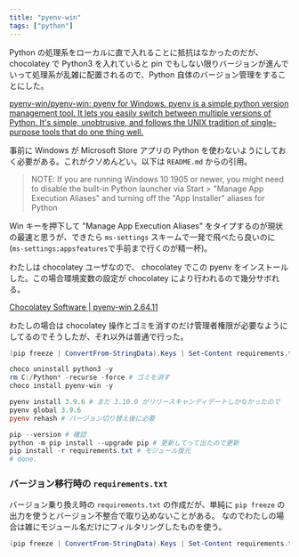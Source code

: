 ```yaml
---
title: "pyenv-win"
tags: ["python"]
---
```


Python の処理系をローカルに直で入れることに抵抗はなかったのだが、chocolatey で Python3 を入れていると pin でもしない限りバージョンが進んでいって処理系が乱雑に配置されるので、Python 自体のバージョン管理をすることにした。

[pyenv-win/pyenv-win: pyenv for Windows. pyenv is a simple python version management tool. It lets you easily switch between multiple versions of Python. It's simple, unobtrusive, and follows the UNIX tradition of single-purpose tools that do one thing well.](https://github.com/pyenv-win/pyenv-win)

事前に Windows が Microsoft Store アプリの Python を使わないようにしておく必要がある。これがクソめんどい。以下は `README.md` からの引用。

> NOTE: If you are running Windows 10 1905 or newer, you might need to disable the built-in Python launcher via Start > "Manage App Execution Aliases" and turning off the "App Installer" aliases for Python

Win キーを押下して "Manage App Execution Aliases" をタイプするのが現状の最速と思うが、できたら `ms-settings` スキームで一発で飛べたら良いのに(`ms-settings:appsfeatures`で手前まで行くのが精一杯)。

わたしは chocolatey ユーザなので、 chocolatey でこの pyenv をインストールした。この場合環境変数の設定が chocolatey により行われるので幾分サボれる。

[Chocolatey Software | pyenv-win 2.64.11](https://community.chocolatey.org/packages/pyenv-win#psdsc)

わたしの場合は chocolatey 操作とゴミを消すのだけ管理者権限が必要なようにしてるのでそうしたが、それ以外は普通で行った。

```powershell
(pip freeze | ConvertFrom-StringData).Keys | Set-Content requirements.txt # モジュールを控える

choco uninstall python3 -y
rm C:/Python* -recurse -force # ゴミを消す
choco install pyenv-win -y

pyenv install 3.9.6 # まだ 3.10.0 がリリースキャンディデートしかなかったので
pyenv global 3.9.6
pyenv rehash # バージョン切り替え後に必要

pip --version # 確認
python -m pip install --upgrade pip # 更新してって出たので更新
pip install -r requirements.txt # モジュール復元
# done.
```

### バージョン移行時の `requirements.txt`

バージョン乗り換え時の `requirements.txt` の作成だが、単純に `pip freeze` の出力を使うとバージョン不整合で取り込めないことがある。
なのでわたしの場合は雑にモジュール名だけにフィルタリングしたものを使う。

```powershell
(pip freeze | ConvertFrom-StringData).Keys | Set-Content requirements.txt
```
